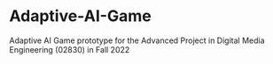 # Adaptive-AI-Game
Adaptive AI Game prototype for the Advanced Project in Digital Media Engineering (02830) in Fall 2022
